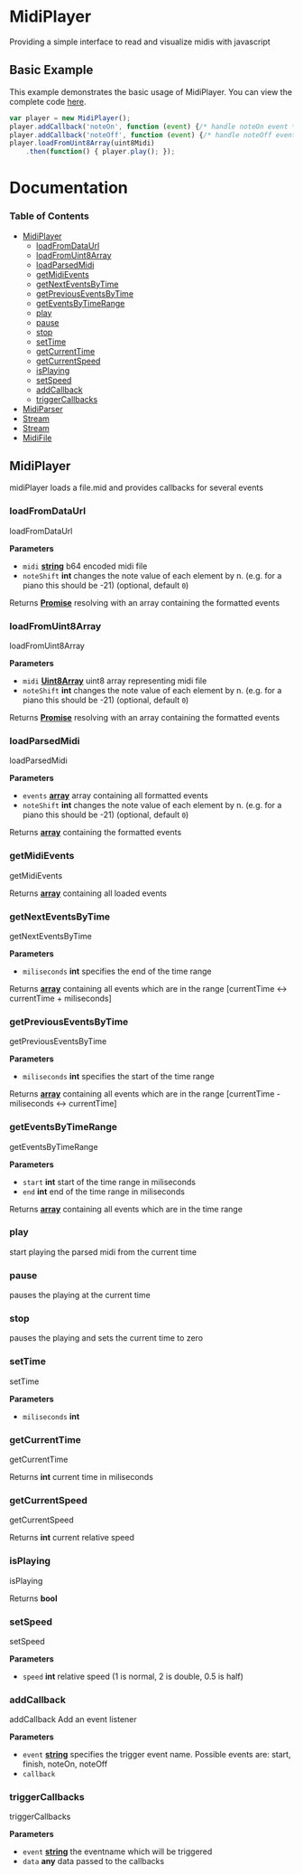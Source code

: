 # MidiPlayer
Providing a simple interface to read and visualize midis with javascript

## Basic Example
This example demonstrates the basic usage of MidiPlayer. You can view the complete code [here](./examples/basic.html).
```javascript
var player = new MidiPlayer();
player.addCallback('noteOn', function (event) {/* handle noteOn event */});
player.addCallback('noteOff', function (event) {/* handle noteOff event */});
player.loadFromUint8Array(uint8Midi)
    .then(function() { player.play(); });
```
# Documentation
<!-- Generated by documentation.js. Update this documentation by updating the source code. -->
### Table of Contents

-   [MidiPlayer](#midiplayer)
    -   [loadFromDataUrl](#loadfromdataurl)
    -   [loadFromUint8Array](#loadfromuint8array)
    -   [loadParsedMidi](#loadparsedmidi)
    -   [getMidiEvents](#getmidievents)
    -   [getNextEventsByTime](#getnexteventsbytime)
    -   [getPreviousEventsByTime](#getpreviouseventsbytime)
    -   [getEventsByTimeRange](#geteventsbytimerange)
    -   [play](#play)
    -   [pause](#pause)
    -   [stop](#stop)
    -   [setTime](#settime)
    -   [getCurrentTime](#getcurrenttime)
    -   [getCurrentSpeed](#getcurrentspeed)
    -   [isPlaying](#isplaying)
    -   [setSpeed](#setspeed)
    -   [addCallback](#addcallback)
    -   [triggerCallbacks](#triggercallbacks)
-   [MidiParser](#midiparser)
-   [Stream](#stream)
-   [Stream](#stream-1)
-   [MidiFile](#midifile)

## MidiPlayer

midiPlayer loads a file.mid and provides callbacks for several events

### loadFromDataUrl

loadFromDataUrl

**Parameters**

-   `midi` **[string](https://developer.mozilla.org/en-US/docs/Web/JavaScript/Reference/Global_Objects/String)** b64 encoded midi file
-   `noteShift` **int** changes the note value of each element by n. (e.g. for a piano this should be -21) (optional, default `0`)

Returns **[Promise](https://developer.mozilla.org/en-US/docs/Web/JavaScript/Reference/Global_Objects/Promise)** resolving with an array containing the formatted events

### loadFromUint8Array

loadFromUint8Array

**Parameters**

-   `midi` **[Uint8Array](https://developer.mozilla.org/en-US/docs/Web/JavaScript/Reference/Global_Objects/Uint8Array)** uint8 array representing midi file
-   `noteShift` **int** changes the note value of each element by n. (e.g. for a piano this should be -21) (optional, default `0`)

Returns **[Promise](https://developer.mozilla.org/en-US/docs/Web/JavaScript/Reference/Global_Objects/Promise)** resolving with an array containing the formatted events

### loadParsedMidi

loadParsedMidi

**Parameters**

-   `events` **[array](https://developer.mozilla.org/en-US/docs/Web/JavaScript/Reference/Global_Objects/Array)** array containing all formatted events
-   `noteShift` **int** changes the note value of each element by n. (e.g. for a piano this should be -21) (optional, default `0`)

Returns **[array](https://developer.mozilla.org/en-US/docs/Web/JavaScript/Reference/Global_Objects/Array)** containing the formatted events

### getMidiEvents

getMidiEvents

Returns **[array](https://developer.mozilla.org/en-US/docs/Web/JavaScript/Reference/Global_Objects/Array)** containing all loaded events

### getNextEventsByTime

getNextEventsByTime

**Parameters**

-   `miliseconds` **int** specifies the end of the time range

Returns **[array](https://developer.mozilla.org/en-US/docs/Web/JavaScript/Reference/Global_Objects/Array)** containing all events which are in the range [currentTime <-> currentTime + miliseconds]

### getPreviousEventsByTime

getPreviousEventsByTime

**Parameters**

-   `miliseconds` **int** specifies the start of the time range

Returns **[array](https://developer.mozilla.org/en-US/docs/Web/JavaScript/Reference/Global_Objects/Array)** containing all events which are in the range [currentTime - miliseconds <-> currentTime]

### getEventsByTimeRange

getEventsByTimeRange

**Parameters**

-   `start` **int** start of the time range in miliseconds
-   `end` **int** end of the time range in miliseconds

Returns **[array](https://developer.mozilla.org/en-US/docs/Web/JavaScript/Reference/Global_Objects/Array)** containing all events which are in the time range

### play

start playing the parsed midi from the current time

### pause

pauses the playing at the current time

### stop

pauses the playing and sets the current time to zero

### setTime

setTime

**Parameters**

-   `miliseconds` **int** 

### getCurrentTime

getCurrentTime

Returns **int** current time in miliseconds

### getCurrentSpeed

getCurrentSpeed

Returns **int** current relative speed

### isPlaying

isPlaying

Returns **bool** 

### setSpeed

setSpeed

**Parameters**

-   `speed` **int** relative speed (1 is normal, 2 is double, 0.5 is half)

### addCallback

addCallback
Add an event listener

**Parameters**

-   `event` **[string](https://developer.mozilla.org/en-US/docs/Web/JavaScript/Reference/Global_Objects/String)** specifies the trigger event name. Possible events are: start, finish, noteOn, noteOff
-   `callback`  

### triggerCallbacks

triggerCallbacks

**Parameters**

-   `event` **[string](https://developer.mozilla.org/en-US/docs/Web/JavaScript/Reference/Global_Objects/String)** the eventname which will be triggered
-   `data` **any** data passed to the callbacks
